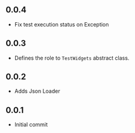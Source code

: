 ## 0.0.4

* Fix test execution status on Exception

## 0.0.3

* Defines the role to `TestWidgets` abstract class.

## 0.0.2

* Adds Json Loader

## 0.0.1

* Initial commit
